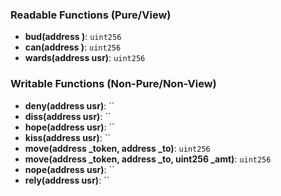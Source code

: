### Readable Functions (Pure/View)
- **bud(address )**: `uint256`
- **can(address )**: `uint256`
- **wards(address usr)**: `uint256`

### Writable Functions (Non-Pure/Non-View)
- **deny(address usr)**: ``
- **diss(address usr)**: ``
- **hope(address usr)**: ``
- **kiss(address usr)**: ``
- **move(address _token, address _to)**: `uint256`
- **move(address _token, address _to, uint256 _amt)**: `uint256`
- **nope(address usr)**: ``
- **rely(address usr)**: ``
